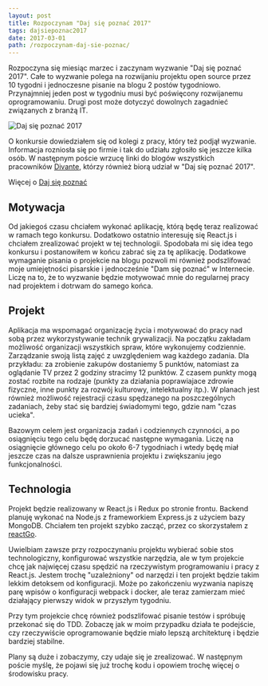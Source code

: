 ```yaml
---
layout: post
title: Rozpoczynam "Daj się poznać 2017"
tags: dajsiepoznac2017
date: 2017-03-01
path: /rozpoczynam-daj-sie-poznac/
---
```


Rozpoczyna się miesiąc marzec i zaczynam wyzwanie "Daj się poznać 2017". Całe to wyzwanie polega na rozwijaniu projektu open source przez 10 tygodni i jednoczesne pisanie na blogu 2 postów tygodniowo. Przynajmniej jeden post w tygodniu musi być poświęcony rozwijanemu oprogramowaniu. Drugi post może dotyczyć dowolnych zagadnieć związanych z branżą IT.

<!--more-->

![Daj się poznać 2017](dsp2017-1@2x.png)

O konkursie dowiedziałem się od kolegi z pracy, który też podjął wyzwanie. Informacja rozniosła się po firmie i tak do udziału zgłosiło się jeszcze kilka osób. W następnym poście wrzucę linki do blogów wszystkich pracowników [Divante](https://divante.pl/), którzy również biorą udział w "Daj się poznać 2017".

Więcej o [Daj się poznać](http://devstyle.pl/daj-sie-poznac/)

## Motywacja

Od jakiegoś czasu chciałem wykonać aplikację, którą będę teraz realizować w ramach tego konkursu. Dodatkowo ostatnio interesuję się React.js i chciałem zrealizować projekt w tej technologii. Spodobała mi się idea tego konkursu i postanowiłem w końcu zabrać się za tę aplikację. Dodatkowe wymaganie pisania o projekcie na blogu pozwoli mi również podszlifować moje umiejętności pisarskie i jednocześnie "Dam się poznać" w Internecie. Liczę na to, że to wyzwanie będzie motywować mnie do regularnej pracy nad projektem i dotrwam do samego końca.

## Projekt

Aplikacja ma wspomagać organizację życia i motywować do pracy nad sobą przez wykorzystywanie technik grywalizacji. Na początku zakładam możliwość organizacji wszystkich spraw, które wykonujemy codziennie. Zarządzanie swoją listą zajęć z uwzględeniem wag każdego zadania. Dla przykładu: za zrobienie zakupów dostaniemy 5 punktów, natomiast za oglądanie TV przez 2 godziny stracimy 12 punktów. Z czasem punkty mogą zostać rozbite na rodzaje (punkty za działania poprawiajace zdrowie fizyczne, inne punkty za rozwój kulturowy, intelektualny itp.). W planach jest również możliwość rejestracji czasu spędzanego na poszczególnych zadaniach, żeby stać się bardziej świadomymi tego, gdzie nam "czas ucieka".

Bazowym celem jest organizacja zadań i codziennych czynności, a po osiągnięciu tego celu będę dorzucać następne wymagania. Liczę na osiągnięcie głównego celu po około 6-7 tygodniach i wtedy będę miał jeszcze czas na dalsze usprawnienia projektu i zwiększaniu jego funkcjonalności.

## Technologia

Projekt będzie realizowany w React.js i Redux po stronie frontu. Backend planuję wykonać na Node.js z frameworkiem Express.js z użyciem bazy MongoDB. Chciałem ten projekt szybko zacząć, przez co skorzystałem z [reactGo](https://github.com/reactGo/reactGo).

Uwielbiam zawsze przy rozpoczynaniu projektu wybierać sobie stos technologiczny, konfigurować wszystkie narzędzia, ale w tym projekcie chcę jak najwięcej czasu spędzić na rzeczywistym programowaniu i pracy z React.js. Jestem trochę "uzależniony" od narzędzi i ten projekt będzie takim lekkim detoksem od konfiguracji. Może po zakończeniu wyzwania napiszę parę wpisów o konfiguracji webpack i docker, ale teraz zamierzam mieć działający pierwszy widok w przyszłym tygodniu.

Przy tym projekcie chcę również podszlifować pisanie testów i spróbuję przekonać się do TDD. Zobaczę jak w moim przypadku działa te podejście, czy rzeczywiście oprogramowanie będzie miało lepszą architekturę i będzie bardziej stabilne.

Plany są duże i zobaczymy, czy udaje się je zrealizować. W następnym poście myślę, że pojawi się już trochę kodu i opowiem trochę więcej o środowisku pracy.
